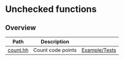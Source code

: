 # Unchecked functions

## Overview

| Path                 | Description       |                                |
| -------------------- | ----------------- | ------------------------------ |
| [count.hh](count.hh) | Count code points | [Example/Tests](count.test.cc) |
